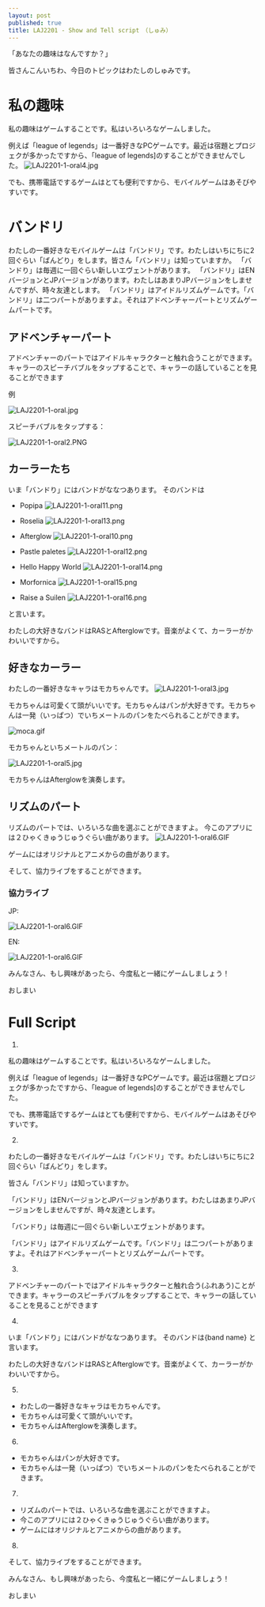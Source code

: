 ```yaml
---
layout: post
published: true
title: LAJ2201 - Show and Tell script　（しゅみ）
---
```


「あなたの趣味はなんですか？」

皆さんこんいちわ、今日のトピックはわたしのしゅみです。

# 私の趣味
私の趣味はゲームすることです。私はいろいろなゲームしました。

例えば「league of legends」は一番好きなPCゲームです。最近は宿題とプロジェクが多かったですから、「league of legends]のすることができませんでした。
![LAJ2201-1-oral4.jpg]({{site.baseurl}}/img/LAJ2201-1-oral4.jpg)

でも、携帯電話でするゲームはとても便利ですから、モバイルゲームはあそびやすいです。

# バンドリ
わたしの一番好きなモバイルゲームは「バンドリ」です。わたしはいちにちに2回ぐらい「ばんどり」をします。皆さん「バンドリ」は知っていますか。
「バンドり」は毎週に一回ぐらい新しいエヴェントがあります。
「バンドリ」はENバージョンとJPバージョンがあります。わたしはあまりJPバージョンをしませんですが、時々友達とします。
「バンドリ」はアイドルリズムゲームです。「バンドリ」は二つパートがありますよ。それはアドベンチャーパートとリズムゲームパートです。

## アドベンチャーパート
アドベンチャーのパートではアイドルキャラクターと触れ合うことができます。キャラーのスピーチバブルをタップすることで、キャラーの話していることを見ることができます

例

![LAJ2201-1-oral.jpg]({{site.baseurl}}/img/LAJ2201-1-oral.jpg)

スピーチバブルをタップする：


![LAJ2201-1-oral2.PNG]({{site.baseurl}}/img/LAJ2201-1-oral2.PNG)

## カーラーたち
いま「バンドり」にはバンドがななつあります。
そのバンドは
- Popipa 
	![LAJ2201-1-oral11.png]({{site.baseurl}}/img/LAJ2201-1-oral11.png)

- Roselia
	![LAJ2201-1-oral13.png]({{site.baseurl}}/img/LAJ2201-1-oral13.png)

- Afterglow
	![LAJ2201-1-oral10.png]({{site.baseurl}}/img/LAJ2201-1-oral10.png)

- Pastle paletes
	![LAJ2201-1-oral12.png]({{site.baseurl}}/img/LAJ2201-1-oral12.png)

- Hello Happy World
	![LAJ2201-1-oral14.png]({{site.baseurl}}/img/LAJ2201-1-oral14.png)

- Morfornica
	![LAJ2201-1-oral15.png]({{site.baseurl}}/img/LAJ2201-1-oral15.png)

- Raise a Suilen
	![LAJ2201-1-oral16.png]({{site.baseurl}}/img/LAJ2201-1-oral16.png)

と言います。

わたしの大好きなバンドはRASとAfterglowです。音楽がよくて、カーラーがかわいいですから。

## 好きなカーラー
わたしの一番好きなキャラはモカちゃんです。
![LAJ2201-1-oral3.jpg]({{site.baseurl}}/img/LAJ2201-1-oral3.jpg)

モカちゃんは可愛くて頭がいいです。モカちゃんはパンが大好きです。モカちゃんは一発（いっぱつ）でいちメートルのパンをたべられることができます。

![moca.gif]({{site.baseurl}}/img/moca.gif)

モカちゃんといちメートルのパン：


![LAJ2201-1-oral5.jpg]({{site.baseurl}}/img/LAJ2201-1-oral5.jpg)

モカちゃんはAfterglowを演奏します。

## リズムのパート
リズムのパートでは、いろいろな曲を選ぶことができますよ。
今このアプリには２ひゃくきゅうじゅうぐらい曲があります。
![LAJ2201-1-oral6.GIF]({{site.baseurl}}/img/LAJ2201-1-oral6.GIF)


ゲームにはオリジナルとアニメからの曲があります。

そして、協力ライブをすることができます。


### 協力ライブ

JP:

![LAJ2201-1-oral6.GIF]({{site.baseurl}}/img/LAJ2201-1-oral7.GIF)

EN:

![LAJ2201-1-oral6.GIF]({{site.baseurl}}/img/LAJ2201-1-oral8.GIF)


みんなさん、もし興味があったら、今度私と一緒にゲームしましょう！

おしまい

# Full Script
1) 

私の趣味はゲームすることです。私はいろいろなゲームしました。

例えば「league of legends」は一番好きなPCゲームです。最近は宿題とプロジェクが多かったですから、「league of legends]のすることができませんでした。

でも、携帯電話でするゲームはとても便利ですから、モバイルゲームはあそびやすいです。

2)

わたしの一番好きなモバイルゲームは「バンドリ」です。わたしはいちにちに2回ぐらい「ばんどり」をします。

皆さん「バンドリ」は知っていますか。

「バンドリ」はENバージョンとJPバージョンがあります。わたしはあまりJPバージョンをしませんですが、時々友達とします。

「バンドり」は毎週に一回ぐらい新しいエヴェントがあります。


「バンドリ」はアイドルリズムゲームです。「バンドリ」は二つパートがありますよ。それはアドベンチャーパートとリズムゲームパートです。

3) 

アドベンチャーのパートではアイドルキャラクターと触れ合う(ふれあう)ことができます。キャラーのスピーチバブルをタップすることで、キャラーの話していることを見ることができます


4)

いま「バンドり」にはバンドがななつあります。
そのバンドは{band name} と言います。

わたしの大好きなバンドはRASとAfterglowです。音楽がよくて、カーラーがかわいいですから。

5) 
- わたしの一番好きなキャラはモカちゃんです。
- モカちゃんは可愛くて頭がいいです。
- モカちゃんはAfterglowを演奏します。

6) 
- モカちゃんはパンが大好きです。
- モカちゃんは一発（いっぱつ）でいちメートルのパンをたべられることができます。

7) 

- リズムのパートでは、いろいろな曲を選ぶことができますよ。
- 今このアプリには２ひゃくきゅうじゅうぐらい曲があります。
- ゲームにはオリジナルとアニメからの曲があります。

8)
そして、協力ライブをすることができます。

みんなさん、もし興味があったら、今度私と一緒にゲームしましょう！

おしまい
